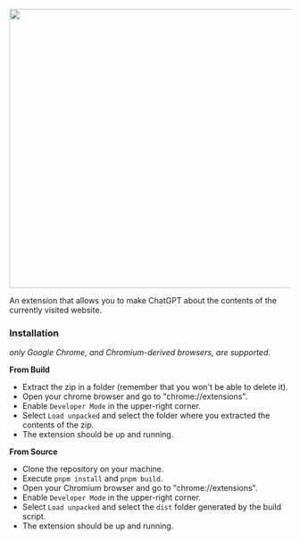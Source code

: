 <p align="center">
  <img width="800" height="500" src="https://github.com/devman-AI/chatGPTAtGoogleExtension/media/screen.png?raw=true">
</p>

An extension that allows you to make ChatGPT about the contents of the currently visited website.

### Installation

_only Google Chrome, and Chromium-derived browsers, are supported._

**From Build**
- Extract the zip in a folder (remember that you won't be able to delete it).
- Open your chrome browser and go to "chrome://extensions".
- Enable `Developer Mode` in the upper-right corner.
- Select `Load unpacked` and select the folder where you extracted the contents of the zip.
- The extension should be up and running.

**From Source**

- Clone the repository on your machine.
- Execute `pnpm install` and `pnpm build`.
- Open your Chromium browser and go to "chrome://extensions".
- Enable `Developer Mode` in the upper-right corner.
- Select `Load unpacked` and select the `dist` folder generated by the build script.
- The extension should be up and running.
